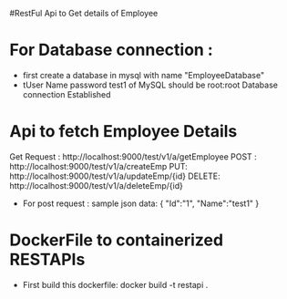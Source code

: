 #RestFul Api to Get details of Employee
# For Database connection :
* first create a database in mysql with name "EmployeeDatabase"
* tUser Name password test1 of MySQL should be root:root 
Database connection Established

# Api to fetch Employee Details 
Get Request : http://localhost:9000/test/v1/a/getEmployee 
POST : http://localhost:9000/test/v1/a/createEmp
PUT: http://localhost:9000/test/v1/a/updateEmp/{id}
DELETE: http://localhost:9000/test/v1/a/deleteEmp/{id}

* For post request :
sample json data:
{
    "Id":"1",
    "Name":"test1"
}

# DockerFile to containerized RESTAPIs
* First build this dockerfile: docker build -t restapi .
